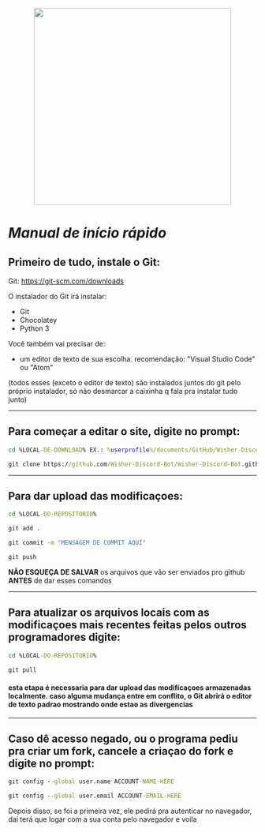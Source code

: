<a href="https://wisher-discord-bot.github.io/"><p align="center"><img width="400px" src="https://cdn.discordapp.com/attachments/796511540777582632/834079721905192960/20ffee02-798d-44b4-8fed-d1fcc6ef5c21.png"></a>

# _Manual de início rápido_

## Primeiro de tudo, instale o Git:
Git: https://git-scm.com/downloads

O instalador do Git irá instalar:
 - Git
 - Chocolatey
 - Python 3

Você também vai precisar de:
 - um editor de texto de sua escolha.
recomendação: "Visual Studio Code" ou "Atom"

(todos esses (exceto o editor de texto) são instalados juntos do git pelo próprio instalador, só não desmarcar a caixinha q fala pra instalar tudo junto)

---

## Para começar a editar o site, digite no prompt:
```bat
cd %LOCAL-DE-DOWNLOAD% EX.: %userprofile%/documents/GitHub/Wisher-Discord-Bot.github.io

git clone https://github.com/Wisher-Discord-Bot/Wisher-Discord-Bot.github.io.git
```

---

## Para dar upload das modificaçoes:
```bat
cd %LOCAL-DO-REPOSITORIO%

git add .

git commit -m "MENSAGEM DE COMMIT AQUI"

git push
```
**NÃO ESQUEÇA DE SALVAR** os arquivos que vão ser enviados pro github **ANTES** de dar esses comandos

---

## Para atualizar os arquivos locais com as modificaçoes mais recentes feitas pelos outros programadores digite:
```bat
cd %LOCAL-DO-REPOSITORIO%

git pull
```
#### esta etapa é necessaria para dar upload das modificaçoes armazenadas localmente. caso alguma mudança entre em conflito, o Git abrirá o editor de texto padrao mostrando onde estao as divergencias

---

## Caso dê acesso negado, ou o programa pediu pra criar um fork, cancele a criaçao do fork e digite no prompt:
```bat
git config --global user.name ACCOUNT-NAME-HERE

git config --global user.email ACCOUNT-EMAIL-HERE
```
Depois disso, se foi a primeira vez, ele pedirá pra autenticar no navegador, daí terá que logar com a sua conta pelo navegador e voila
